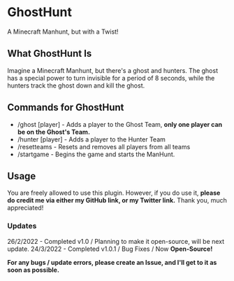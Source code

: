 # GhostHunt
A Minecraft Manhunt, but with a Twist!

## What GhostHunt Is
Imagine a Minecraft Manhunt, but there's a ghost and hunters. The ghost has a special power to turn invisible for a period of 8 seconds, while the hunters track the ghost down and kill the ghost.

## Commands for GhostHunt
- /ghost [player] - Adds a player to the Ghost Team, **only one player can be on the Ghost's Team.**
- /hunter [player] - Adds a player to the Hunter Team
- /resetteams - Resets and removes all players from all teams
- /startgame - Begins the game and starts the ManHunt.

## Usage
You are freely allowed to use this plugin. However, if you do use it, **please do credit me via either my GitHub link, or my Twitter link.** Thank you, much appreciated!

### Updates
26/2/2022 - Completed v1.0 / Planning to make it open-source, will be next update.
24/3/2022 - Completed v1.0.1 / Bug Fixes / Now **Open-Source!**

**For any bugs / update errors, please create an Issue, and I'll get to it as soon as possible.**
